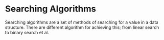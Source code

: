 # Searching Algorithms

Searching algorithms are a set of methods of searching for a value in a data structure. There are different algorithm for achieving this; from linear search to binary search et al.
